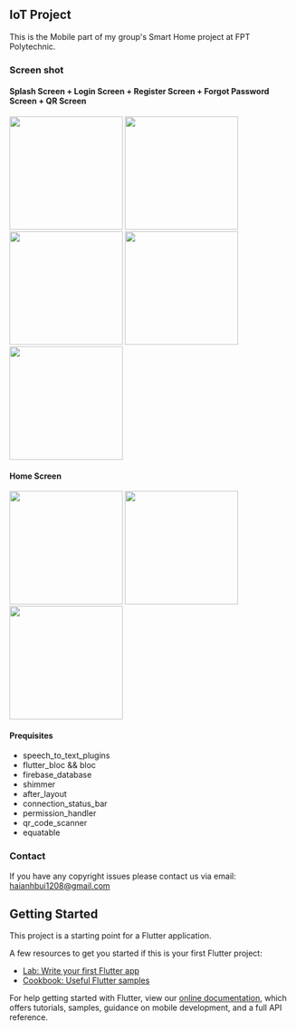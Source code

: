 ## IoT Project

This is the Mobile part of my group's Smart Home project at FPT Polytechnic.

### Screen shot

#### Splash Screen + Login Screen + Register Screen + Forgot Password Screen + QR Screen 

<img src="https://raw.githubusercontent.com/devHaiAnh/iot/master/Screenshots/hello.png" width="200"/> <img src="https://raw.githubusercontent.com/devHaiAnh/iot/master/Screenshots/login.png" width="200"/> <img src="https://raw.githubusercontent.com/devHaiAnh/iot/master/Screenshots/register.png" width="200"/> <img src="https://raw.githubusercontent.com/devHaiAnh/iot/master/Screenshots/forgot password.png" width="200"/> <img src="https://raw.githubusercontent.com/devHaiAnh/iot/master/Screenshots/Qrscreen.png" width="200"/>

#### Home Screen

<img src="https://raw.githubusercontent.com/devHaiAnh/iot/master/Screenshots/home1.png" width="200"/> <img src="https://raw.githubusercontent.com/devHaiAnh/iot/master/Screenshots/home2.png" width="200"/> <img src="https://raw.githubusercontent.com/devHaiAnh/iot/master/Screenshots/home3.png" width="200"/>

#### Prequisites

- speech_to_text_plugins
- flutter_bloc && bloc
- firebase_database
- shimmer
- after_layout
- connection_status_bar
- permission_handler
- qr_code_scanner
- equatable

### Contact

If you have any copyright issues please contact us via email: haianhbui1208@gmail.com

## Getting Started

This project is a starting point for a Flutter application.

A few resources to get you started if this is your first Flutter project:

- [Lab: Write your first Flutter app](https://flutter.dev/docs/get-started/codelab)
- [Cookbook: Useful Flutter samples](https://flutter.dev/docs/cookbook)

For help getting started with Flutter, view our
[online documentation](https://flutter.dev/docs), which offers tutorials,
samples, guidance on mobile development, and a full API reference.

